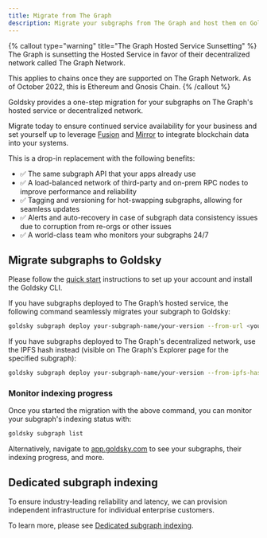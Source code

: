 ```yaml
---
title: Migrate from The Graph
description: Migrate your subgraphs from The Graph and host them on Goldsky
---
```


{% callout type="warning" title="The Graph Hosted Service Sunsetting" %}
The Graph is sunsetting the Hosted Service in favor of their decentralized network called The Graph Network.

This applies to chains once they are supported on The Graph Network. As of October 2022, this is Ethereum and Gnosis Chain.
{% /callout %}

Goldsky provides a one-step migration for your subgraphs on The Graph's hosted service or decentralized network.

Migrate today to ensure continued service availability for your business and set yourself up to leverage [Fusion](/fusion) and [Mirror](/mirror) to integrate blockchain data into your systems.

This is a drop-in replacement with the following benefits:

- ✅ The same subgraph API that your apps already use
- ✅ A load-balanced network of third-party and on-prem RPC nodes to improve performance and reliability
- ✅ Tagging and versioning for hot-swapping subgraphs, allowing for seamless updates
- ✅ Alerts and auto-recovery in case of subgraph data consistency issues due to corruption from re-orgs or other issues
- ✅ A world-class team who monitors your subgraphs 24/7

## Migrate subgraphs to Goldsky

Please follow the [quick start](/#quick-start) instructions to set up your account and install the Goldsky CLI.

If you have subgraphs deployed to The Graph’s hosted service, the following command seamlessly migrates your subgraph to Goldsky:

```bash
goldsky subgraph deploy your-subgraph-name/your-version --from-url <your-subgraph-query-url>
```

If you have subgraphs deployed to The Graph's decentralized network, use the IPFS hash instead (visible on The Graph's Explorer page for the specified subgraph):

```bash
goldsky subgraph deploy your-subgraph-name/your-version --from-ipfs-hash <your-subgraph-ipfs-hash>
```

### Monitor indexing progress

Once you started the migration with the above command, you can monitor your subgraph's indexing status with:

```bash
goldsky subgraph list
```

Alternatively, navigate to [app.goldsky.com](https://app.goldsky.com) to see your subgraphs, their indexing progress, and more.

## Dedicated subgraph indexing

To ensure industry-leading reliability and latency, we can provision independent infrastructure for individual enterprise customers.

To learn more, please see [Dedicated subgraph indexing](/indexing/dedicated-subgraph-indexing).
